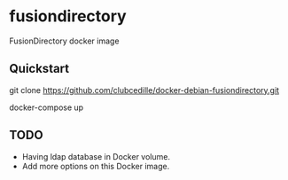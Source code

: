 # fusiondirectory
FusionDirectory docker image

## Quickstart

git clone https://github.com/clubcedille/docker-debian-fusiondirectory.git

docker-compose up


## TODO

- Having ldap database in Docker volume.
- Add more options on this Docker image.
